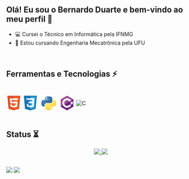 ## Olá! Eu sou o Bernardo Duarte e bem-vindo ao meu perfil 👋 
- 💻 Cursei o Técnico em Informática pela IFNMG
- 🦾 Estou cursando Engenharia Mecatrônica pela UFU
<br>

## Ferramentas e Tecnologias ⚡
<div style="display: inline_block"><br>
  <img align="center" alt="HTML" height="40" width="40" src="https://raw.githubusercontent.com/devicons/devicon/master/icons/html5/html5-original.svg">
  <img align="center" alt="CSS" height="40" width="40" src="https://raw.githubusercontent.com/devicons/devicon/master/icons/css3/css3-original.svg">
  <img align="center" alt="Python" height="45" width="50" src="https://raw.githubusercontent.com/devicons/devicon/master/icons/python/python-original.svg">
  <img align="center" alt="Csharp" height="40" width="40" src="https://raw.githubusercontent.com/devicons/devicon/master/icons/csharp/csharp-original.svg">
  <img align="center" alt="C" height="40" width="40" src="https://cdn.jsdelivr.net/gh/devicons/devicon/icons/c/c-original.svg">
</div>

<br>

## Status ⏳
<p align="center">
<a href="https://github.com/Bernardo-07">
<img height="130em" src="https://github-readme-stats-eight-theta.vercel.app/api?username=Bernardo-07&show_icons=true&theme=dark&include_all_commits=true&count_private=true"/>
<img height="130em" src="https://github-readme-stats-eight-theta.vercel.app/api/top-langs/?username=Bernardo-07&layout=compact&langs_count=8&theme=dark"/>
 </a>
</p>

##
<div> 
  <a href = "mailto:bernardoduart271@gmail.com"><img src="https://img.shields.io/badge/-Gmail-%23333?style=for-the-badge&logo=gmail&logoColor=white" target="_blank"></a>
  <a href="https://www.linkedin.com/in/bernardo-duarte-148b45245/" target="_blank"><img src="https://img.shields.io/badge/-LinkedIn-%230077B5?style=for-the-badge&logo=linkedin&logoColor=white" target="_blank"></a>   
</div>

